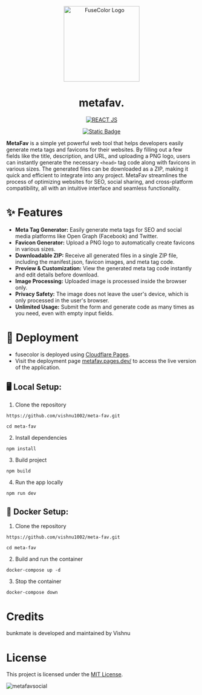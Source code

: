 <p align="center"><img src="https://github.com/user-attachments/assets/53b37ce5-d212-4e0b-a9ab-5f6ff8affa4e" width="200" alt="FuseColor Logo"></p>
<h1 align="center">metafav.</h1>

<div align="center">
  
  <a href="https://react.dev/">![REACT JS](https://img.shields.io/badge/react-%2320232a.svg?style=for-the-badge&logo=react&logoColor=%2361DAFB)</a>
</div>

<div align="center">
  
  <a href="">[![Static Badge](https://img.shields.io/badge/Licence-MIT-%23CA0404?style=flat-square&logo=mit&logoColor=white)](https://choosealicense.com/licenses/mit/)</a>
</div>

**MetaFav** is a simple yet powerful web tool that helps developers easily generate meta tags and favicons for their websites. By filling out a few fields like the title, description, and URL, and uploading a PNG logo, users can instantly generate the necessary `<head>` tag code along with favicons in various sizes. The generated files can be downloaded as a ZIP, making it quick and efficient to integrate into any project. MetaFav streamlines the process of optimizing websites for SEO, social sharing, and cross-platform compatibility, all with an intuitive interface and seamless functionality.

# ✨ Features

- **Meta Tag Generator:** Easily generate meta tags for SEO and social media platforms like Open Graph (Facebook) and Twitter.
- **Favicon Generator:** Upload a PNG logo to automatically create favicons in various sizes.
- **Downloadable ZIP:** Receive all generated files in a single ZIP file, including the manifest.json, favicon images, and meta tag code.
- **Preview & Customization:** View the generated meta tag code instantly and edit details before download.
- **Image Processing:** Uploaded image is processed inside the browser only.
- **Privacy Safety:** The image does not leave the user's device, which is only processed in the user's browser.
- **Unlimited Usage:** Submit the form and generate code as many times as you need, even with empty input fields.

# 🚀 Deployment
- fusecolor is deployed using [Cloudflare Pages](https://pages.cloudflare.com/). 
- Visit the deployment page [metafav.pages.dev/](https://metafav.pages.dev) to access the live version of the application.

## 🖥️ Local Setup:

1. Clone the repository
```
https://github.com/vishnu1002/meta-fav.git
```
```
cd meta-fav
```
2. Install dependencies
````
npm install
````
3. Build project
```
npm build
```
4. Run the app locally
```
npm run dev
```

## 🐳 Docker Setup:

1. Clone the repository
```
https://github.com/vishnu1002/meta-fav.git
```
```
cd meta-fav
```
2. Build and run the container
```
docker-compose up -d
```
3. Stop the container
```
docker-compose down
```


# Credits
bunkmate is developed and maintained by Vishnu

# License
This project is licensed under the [MIT License](https://choosealicense.com/licenses/mit/).

![metafavsocial](https://github.com/user-attachments/assets/03ae44e2-800e-4b1c-97c7-8db069e71cb0)



